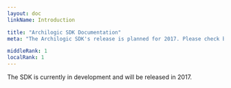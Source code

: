 ```yaml
---
layout: doc
linkName: Introduction

title: "Archilogic SDK Documentation"
meta: "The Archilogic SDK's release is planned for 2017. Please check back next year for more information on the SDK!"

middleRank: 1
localRank: 1
---
```


The SDK is currently in development and will be released in 2017.

